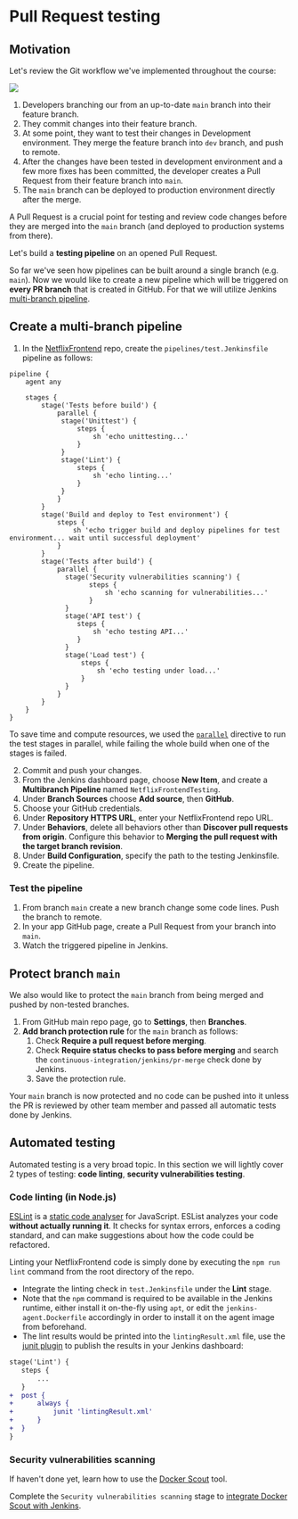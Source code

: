# Pull Request testing

## Motivation

Let's review the Git workflow we've implemented throughout the course:

![][git_envbased]

1. Developers branching our from an up-to-date `main` branch into their feature branch. 
2. They commit changes into their feature branch.
3. At some point, they want to test their changes in Development environment. They merge the feature branch into `dev` branch, and push to remote.
4. After the changes have been tested in development environment and a few more fixes has been committed, the developer creates a Pull Request from their feature branch into `main`.
5. The `main` branch can be deployed to production environment directly after the merge. 

A Pull Request is a crucial point for testing and review code changes before they are merged into the `main` branch (and deployed to production systems from there). 

Let's build a **testing pipeline** on an opened Pull Request.

So far we've seen how pipelines can be built around a single branch (e.g. `main`). 
Now we would like to create a new pipeline which will be triggered on **every PR branch** that is created in GitHub.
For that we will utilize Jenkins [multi-branch pipeline](https://www.jenkins.io/doc/book/pipeline/multibranch/).

## Create a multi-branch pipeline

1. In the [NetflixFrontend][NetflixFrontend] repo, create the `pipelines/test.Jenkinsfile` pipeline as follows:

```text
pipeline {
    agent any

    stages {
        stage('Tests before build') {
            parallel {
             stage('Unittest') {
                 steps {
                     sh 'echo unittesting...'
                 }
             }
             stage('Lint') {
                 steps {
                     sh 'echo linting...'
                 }
             }
            }
        }
        stage('Build and deploy to Test environment') {
            steps {
                sh 'echo trigger build and deploy pipelines for test environment... wait until successful deployment'
            }
        }
        stage('Tests after build') {
            parallel {
              stage('Security vulnerabilities scanning') {
                    steps {
                        sh 'echo scanning for vulnerabilities...'
                    }
              }
              stage('API test') {
                 steps {
                     sh 'echo testing API...'
                 }
              }
              stage('Load test') {
                  steps {
                      sh 'echo testing under load...'
                  }
              }
            }
        }
    }
}
```

To save time and compute resources, we used the [`parallel`](https://www.jenkins.io/doc/book/pipeline/syntax/#parallel) directive to run the test stages in parallel, while failing the whole build when one of the stages is failed.


2. Commit and push your changes.
3. From the Jenkins dashboard page, choose **New Item**, and create a **Multibranch Pipeline** named `NetflixFrontendTesting`.
4. Under **Branch Sources** choose **Add source**, then **GitHub**.
5. Choose your GitHub credentials.
6. Under **Repository HTTPS URL**, enter your NetflixFrontend repo URL.
7. Under **Behaviors**, delete all behaviors other than **Discover pull requests from origin**. Configure this behavior to **Merging the pull request with the target branch revision**.
8. Under **Build Configuration**, specify the path to the testing Jenkinsfile.
9. Create the pipeline. 

### Test the pipeline

1. From branch `main` create a new branch change some code lines. Push the branch to remote.
1. In your app GitHub page, create a Pull Request from your branch into `main`.
1. Watch the triggered pipeline in Jenkins. 

## Protect branch `main`

We also would like to protect the `main` branch from being merged and pushed by non-tested branches.

1. From GitHub main repo page, go to **Settings**, then **Branches**.
2. **Add branch protection rule** for the `main` branch as follows:
   1. Check **Require a pull request before merging**.
   2. Check **Require status checks to pass before merging** and search the `continuous-integration/jenkins/pr-merge` check done by Jenkins.
   3. Save the protection rule.

Your `main` branch is now protected and no code can be pushed into it unless the PR is reviewed by other team member and passed all automatic tests done by Jenkins.

## Automated testing

Automated testing is a very broad topic. In this section we will lightly cover 2 types of testing: **code linting**, **security vulnerabilities testing**.

### Code linting (in Node.js)

[ESLint](https://eslint.org/) is a [static code analyser](https://en.wikipedia.org/wiki/Static_program_analysis) for JavaScript.
ESList analyzes your code **without actually running it**.
It checks for syntax errors, enforces a coding standard, and can make suggestions about how the code could be refactored.

Linting your NetflixFrontend code is simply done by executing the `npm run lint` command from the root directory of the repo. 

- Integrate the linting check in `test.Jenkinsfile` under the **Lint** stage.
- Note that the `npm` command is required to be available in the Jenkins runtime, either install it on-the-fly using `apt`, or edit the `jenkins-agent.Dockerfile` accordingly in order to install it on the agent image from beforehand. 
- The lint results would be printed into the `lintingResult.xml` file, use the [junit plugin](https://plugins.jenkins.io/junit/) to publish the results in your Jenkins dashboard:

```diff
stage('Lint') {
   steps {
       ...
   }
+  post {
+      always {
+          junit 'lintingResult.xml'
+      }
+  }
}
```

### Security vulnerabilities scanning 

If haven't done yet, learn how to use the [Docker Scout](https://docs.docker.com/scout/quickstart/) tool. 

Complete the `Security vulnerabilities scanning` stage to [integrate Docker Scout with Jenkins](https://docs.docker.com/scout/integrations/ci/jenkins/).

[git_envbased]: https://exit-zero-academy.github.io/DevOpsTheHardWayAssets/img/git_envbased.png
[NetflixFrontend]: https://github.com/exit-zero-academy/NetflixFrontend

